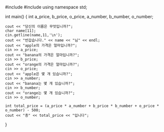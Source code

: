 #include<iostream>
#include<string>
using namespace std;

int main() {
	int a_price, b_price, o_price, a_number, b_number, o_number;

	cout << "당신의 이름은 무엇입니까?";
	char name[11];
	cin.getline(name,11,'\n');
	cout << "반갑습니다." << name << "님" << endl;
	cout << "apple의 가격은 얼마입니까?";
	cin >> a_price;
	cout << "banana의 가격은 얼마입니까?";
	cin >> b_price;
	cout << "orange의 가격은 얼마입니까?";
	cin >> o_price;
	cout << "apple은 몇 개 있습니까?";
	cin >> a_number;
	cout << "banana는 몇 개 있습니까?";
	cin >> b_number;
	cout << "orange는 몇 개 있습니까?";
	cin >> o_number;

	int total_price = (a_price * a_number + b_price * b_number + o_price * o_number) - 500;
	cout << "총" << total_price << "입니다";


}
